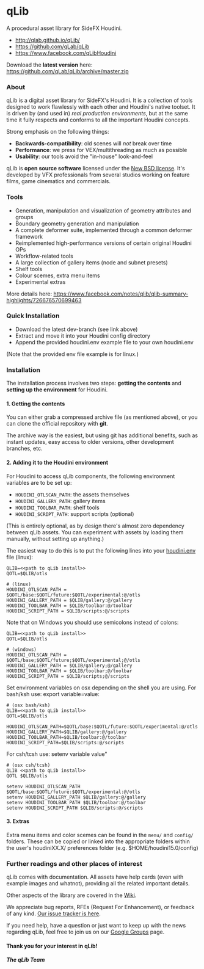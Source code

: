 qLib
====

A procedural asset library for SideFX Houdini.

- http://qlab.github.io/qLib/
- https://github.com/qLab/qLib
- https://www.facebook.com/qLibHoudini

Download the **latest version** here:
https://github.com/qLab/qLib/archive/master.zip


### About

qLib is a digital asset library for SideFX's Houdini.
It is a collection of tools designed to work flawlessly with each other
and Houdini's native toolset.
It is driven by (and used in) *real production environments*,
but at the same time it fully respects and conforms to all the important
Houdini concepts.

Strong emphasis on the following things:
- **Backwards-compatibility**: old scenes will _not_ break over time
- **Performance**: we press for VEX/multithreading as much as possible
- **Usability**: our tools avoid the "in-house" look-and-feel

qLib is **open source software** licensed under the [New BSD
license](https://github.com/qLab/qLib/blob/master/LICENCE). It's developed by
VFX professionals from several studios working on feature films, game
cinematics and commercials.


### Tools

- Generation, manipulation and visualization of geometry attributes and groups
- Boundary geometry generation and manipulation
- A complete deformer suite, implemented through a common deformer framework
- Reimplemented high-performance versions of certain original Houdini OPs
- Workflow-related tools
- A large collection of gallery items (node and subnet presets)
- Shelf tools
- Colour scemes, extra menu items
- Experimental extras

More details here:
https://www.facebook.com/notes/qlib/qlib-summary-highlights/726676570699463


### Quick Installation

- Download the latest dev-branch (see link above)
- Extract and move it into your Houdini config directory
- Append the provided houdini.env example file to your own houdini.env

(Note that the provided env file example is for linux.)


### Installation

The installation process involves two steps: **getting the contents** and
**setting up the environment** for Houdini.

#### 1. Getting the contents

You can either grab a compressed archive file (as mentioned above), or
you can clone the official repository with **git**.

The archive way is the easiest, but using git has additional benefits,
such as instant updates, easy access to older versions, other development
branches, etc.

#### 2. Adding it to the Houdini environment

For Houdini to access qLib components, the following environment variables
are to be set up:

- `HOUDINI_OTLSCAN_PATH`: the assets themselves
- `HOUDINI_GALLERY_PATH`: gallery items
- `HOUDINI_TOOLBAR_PATH`: shelf tools
- `HOUDINI_SCRIPT_PATH`: support scripts (optional)

(This is entirely optional, as by design there's almost zero dependency
between qLib assets. You can experiment with assets by loading them manually,
without setting up anything.)

The easiest way to do this is to put the following lines into your
<a href="http://www.sidefx.com/docs/current/basics/config_env">houdini.env</a>
file (linux):

```
QLIB=<<path to qLib install>>
QOTL=$QLIB/otls

# (linux)
HOUDINI_OTLSCAN_PATH = $QOTL/base:$QOTL/future:$QOTL/experimental:@/otls
HOUDINI_GALLERY_PATH = $QLIB/gallery:@/gallery
HOUDINI_TOOLBAR_PATH = $QLIB/toolbar:@/toolbar
HOUDINI_SCRIPT_PATH = $QLIB/scripts:@/scripts
```

Note that on Windows you should use semicolons instead of colons:

```
QLIB=<<path to qLib install>>
QOTL=$QLIB/otls

# (windows)
HOUDINI_OTLSCAN_PATH = $QOTL/base;$QOTL/future;$QOTL/experimental;@/otls
HOUDINI_GALLERY_PATH = $QLIB/gallery;@/gallery
HOUDINI_TOOLBAR_PATH = $QLIB/toolbar;@/toolbar
HOUDINI_SCRIPT_PATH = $QLIB/scripts;@/scripts
```
Set environment variables on osx depending on the shell you are using. For bash/ksh use:	export variable=value:

```
# (osx bash/ksh)
QLIB=<<path to qLib install>>
QOTL=$QLIB/otls

HOUDINI_OTLSCAN_PATH=$QOTL/base:$QOTL/future:$QOTL/experimental:@/otls
HOUDINI_GALLERY_PATH=$QLIB/gallery:@/gallery
HOUDINI_TOOLBAR_PATH=$QLIB/toolbar:@/toolbar
HOUDINI_SCRIPT_PATH=$QLIB/scripts:@/scripts
```
For csh/tcsh use: setenv variable value"

```
# (osx csh/tcsh)
QLIB <<path to qLib install>>
QOTL $QLIB/otls

setenv HOUDINI_OTLSCAN_PATH $QOTL/base:$QOTL/future:$QOTL/experimental:@/otls
setenv HOUDINI_GALLERY_PATH $QLIB/gallery:@/gallery
setenv HOUDINI_TOOLBAR_PATH $QLIB/toolbar:@/toolbar
setenv HOUDINI_SCRIPT_PATH $QLIB/scripts:@/scripts
```

#### 3. Extras

Extra menu items and color scemes can be found in the `menu/` and `config/` folders.
These can be copied or linked into the appropriate folders within the user's
houdiniXX.X/ preferences folder (e.g. $HOME/houdini15.0/config)


### Further readings and other places of interest

qLib comes with documentation. All assets have help cards (even with
example images and whatnot), providing all the related important details.

Other aspects of the library are covered in the
[Wiki](https://github.com/qLab/qLib/wiki).

We appreciate bug reports, RFEs (Request For Enhancement), or feedback of
any kind.
[Our issue tracker is here](https://github.com/qLab/qLib/issues?state=open).

If you need help, have a question or just want to keep up with the news
regarding qLib, feel free to join us on our [Google
Groups](https://groups.google.com/forum/#!forum/qlib) page.

#### Thank you for your interest in qLib!
##### The qLib Team

